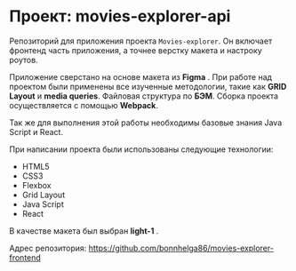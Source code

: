 # Проект: movies-explorer-api

Репозиторий для приложения проекта `Movies-explorer`. Он включает фронтенд часть приложения, а точнее верстку макета и настроку роутов. 

Приложение сверстано на основе макета из __Figma__ . При работе над проектом были применены все изученные методологии, такие как __GRID Layout__ и __media queries__. Файловая структура по __БЭМ__. Сборка проекта осуществляется с помощью __Webpack__.

Так же для выполнения этой работы необходимы базовые знания Java Script и React.

При написании проекта были использованы следующие технологии:
* HTML5
* CSS3
* Flexbox
* Grid Layout
* Java Script
* React

В качестве макета был выбран __light-1__ .

Адрес репозитория: https://github.com/bonnhelga86/movies-explorer-frontend
